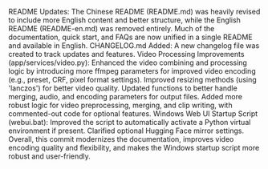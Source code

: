 README Updates: The Chinese README (README.md) was heavily revised to include more English content and better structure, while the English README (README-en.md) 
was removed entirely. Much of the documentation, quick start, and FAQs are now unified in a single README and available in English.
CHANGELOG.md Added: A new changelog file was created to track updates and features.
Video Processing Improvements (app/services/video.py):
Enhanced the video combining and processing logic by introducing more ffmpeg parameters for improved video encoding (e.g., preset, CRF, pixel format settings).
Improved resizing methods (using 'lanczos') for better video quality.
Updated functions to better handle merging, audio, and encoding parameters for output files.
Added more robust logic for video preprocessing, merging, and clip writing, with commented-out code for optional features.
Windows Web UI Startup Script (webui.bat):
Improved the script to automatically activate a Python virtual environment if present.
Clarified optional Hugging Face mirror settings.
Overall, this commit modernizes the documentation, improves video encoding quality and flexibility, and makes the Windows startup script more robust and user-friendly.
